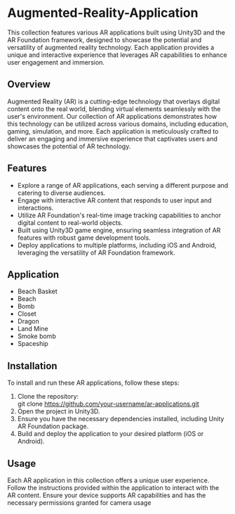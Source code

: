 # Augmented-Reality-Application

This collection features various AR applications built using Unity3D and the AR Foundation framework, designed to showcase the potential and versatility of augmented reality technology. Each application provides a unique and interactive experience that leverages AR capabilities to enhance user engagement and immersion.


## Overview
Augmented Reality (AR) is a cutting-edge technology that overlays digital content onto the real world, blending virtual elements seamlessly with the user's environment. Our collection of AR applications demonstrates how this technology can be utilized across various domains, including education, gaming, simulation, and more. Each application is meticulously crafted to deliver an engaging and immersive experience that captivates users and showcases the potential of AR technology.


## Features
- Explore a range of AR applications, each serving a different purpose and catering to diverse audiences.
- Engage with interactive AR content that responds to user input and interactions.
- Utilize AR Foundation's real-time image tracking capabilities to anchor digital content to real-world objects.
- Built using Unity3D game engine, ensuring seamless integration of AR features with robust game development tools.
- Deploy applications to multiple platforms, including iOS and Android, leveraging the versatility of AR Foundation framework.


## Application
- Beach Basket
- Beach
- Bomb
- Closet
- Dragon
- Land Mine
- Smoke bomb
- Spaceship


## Installation
To install and run these AR applications, follow these steps:

1. Clone the repository:<br>
   git clone https://github.com/your-username/ar-applications.git
2. Open the project in Unity3D.
3. Ensure you have the necessary dependencies installed, including Unity AR Foundation package.
4. Build and deploy the application to your desired platform (iOS or Android).


## Usage
Each AR application in this collection offers a unique user experience. Follow the instructions provided within the application to interact with the AR content. Ensure your device supports AR capabilities and has the necessary permissions granted for camera usage
